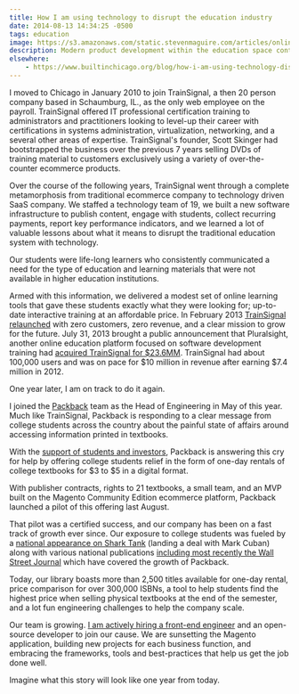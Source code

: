 ```yaml
---
title: How I am using technology to disrupt the education industry
date: 2014-08-13 14:34:25 -0500
tags: education
image: https://s3.amazonaws.com/static.stevenmaguire.com/articles/online-education.jpg
description: Modern product development within the education space continues to be a good bet.
elsewhere:
    - https://www.builtinchicago.org/blog/how-i-am-using-technology-disrupt-education-industry
---
```


I moved to Chicago in January 2010 to join TrainSignal, a then 20 person company based in Schaumburg, IL., as the only web employee on the payroll. TrainSignal offered IT professional certification training to administrators and practitioners looking to level-up their career with certifications in systems administration, virtualization, networking, and a several other areas of expertise. TrainSignal's founder, Scott Skinger had bootstrapped the business over the previous 7 years selling DVDs of training material to customers exclusively using a variety of over-the-counter ecommerce products.

Over the course of the following years, TrainSignal went through a complete metamorphosis from traditional ecommerce company to technology driven SaaS company. We staffed a technology team of 19, we built a new software infrastructure to publish content, engage with students, collect recurring payments, report key performance indicators, and we learned a lot of valuable lessons about what it means to disrupt the traditional education system with technology.

Our students were life-long learners who consistently communicated a need for the type of education and learning materials that were not available in higher education institutions.

Armed with this information, we delivered a modest set of online learning tools that gave these students exactly what they were looking for; up-to-date interactive training at an affordable price. In February 2013 [TrainSignal relaunched](http://finance.yahoo.com/news/trainsignal-launches-unlimited-demand-training-150000410.html) with zero customers, zero revenue, and a clear mission to grow for the future. July 31, 2013 brought a public announcement that Pluralsight, another online education platform focused on software development training had [acquired TrainSignal for $23.6MM](http://www.builtinchicago.org/blog/it-educator-trainsignal-acquired-pluralsight-eight-figure-deal). TrainSignal had about 100,000 users and was on pace for $10 million in revenue after earning $7.4 million in 2012.

One year later, I am on track to do it again.

I joined the [Packback](http://www.packbackbooks.com/) team as the Head of Engineering in May of this year. Much like TrainSignal, Packback is responding to a clear message from college students across the country about the painful state of affairs around accessing information printed in textbooks.

With the [support of students and investors](http://www.builtinchicago.org/blog/etextbook-platform-packback-closes-1m-round-local-angels-and-mark-cuban), Packback is answering this cry for help by offering college students relief in the form of one-day rentals of college textbooks for $3 to $5 in a digital format.

With publisher contracts, rights to 21 textbooks, a small team, and an MVP built on the Magento Community Edition ecommerce platform, Packback launched a pilot of this offering last August.

That pilot was a certified success, and our company has been on a fast track of growth ever since. Our exposure to college students was fueled by a [national appearance on Shark Tank](http://www.usatoday.com/story/tech/personal/2014/03/21/packback-textbook-startup-goes-on-shark-tank/6685545/) (landing a deal with Mark Cuban) along with various national publications [including most recently the Wall Street Journal](http://blogs.wsj.com/venturecapital/2014/08/12/after-shark-tank-packback-seeded-for-pay-per-view-e-textbook-rentals/) which have covered the growth of Packback.

Today, our library boasts more than 2,500 titles available for one-day rental, price comparison for over 300,000 ISBNs, a tool to help students find the highest price when selling physical textbooks at the end of the semester, and a lot fun engineering challenges to help the company scale.

Our team is growing. [I am actively hiring a front-end engineer](http://www.builtinchicago.org/job/front-end-engineer-9) and an open-source developer to join our cause. We are sunsetting the Magento application, building new projects for each business function, and embracing the frameworks, tools and best-practices that help us get the job done well.

Imagine what this story will look like one year from today.
